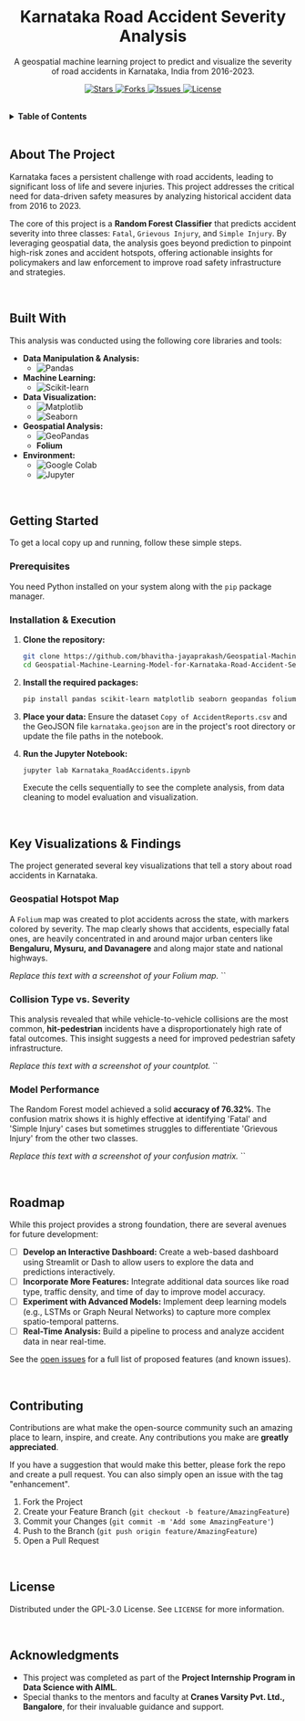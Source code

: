 <h1 align="center">Karnataka Road Accident Severity Analysis</h1>

<p align="center">
  A geospatial machine learning project to predict and visualize the severity of road accidents in Karnataka, India from 2016-2023.
</p>

<p align="center">
  <a href="https://github.com/bhavitha-jayaprakash/Geospatial-Machine-Learning-Model-for-Karnataka-Road-Accident-Severity-2016-2023/stargazers">
    <img src="https://img.shields.io/github/stars/bhavitha-jayaprakash/Geospatial-Machine-Learning-Model-for-Karnataka-Road-Accident-Severity-2016-2023?style=for-the-badge" alt="Stars">
  </a>
  <a href="https://github.com/bhavitha-jayaprakash/Geospatial-Machine-Learning-Model-for-Karnataka-Road-Accident-Severity-2016-2023/network/members">
    <img src="https://img.shields.io/github/forks/bhavitha-jayaprakash/Geospatial-Machine-Learning-Model-for-Karnataka-Road-Accident-Severity-2016-2023?style=for-the-badge" alt="Forks">
  </a>
  <a href="https://github.com/bhavitha-jayaprakash/Geospatial-Machine-Learning-Model-for-Karnataka-Road-Accident-Severity-2016-2023/issues">
    <img src="https://img.shields.io/github/issues/bhavitha-jayaprakash/Geospatial-Machine-Learning-Model-for-Karnataka-Road-Accident-Severity-2016-2023?style=for-the-badge" alt="Issues">
  </a>
  <a href="https://github.com/bhavitha-jayaprakash/Geospatial-Machine-Learning-Model-for-Karnataka-Road-Accident-Severity-2016-2023/blob/main/LICENSE">
    <img src="https://img.shields.io/github/license/bhavitha-jayaprakash/Geospatial-Machine-Learning-Model-for-Karnataka-Road-Accident-Severity-2016-2023?style=for-the-badge" alt="License">
  </a>
</p>
<br>

<details>
  <summary><b>Table of Contents</b></summary>
  <ol>
    <li><a href="#-about-the-project">About The Project</a></li>
    <li><a href="#-built-with">Built With</a></li>
    <li><a href="#-getting-started">Getting Started</a></li>
    <li><a href="#-key-visualizations--findings">Key Visualizations & Findings</a></li>
    <li><a href="#-roadmap">Roadmap</a></li>
    <li><a href="#-contributing">Contributing</a></li>
    <li><a href="#-license">License</a></li>
    <li><a href="#-acknowledgments">Acknowledgments</a></li>
  </ol>
</details>

<br>

## About The Project

Karnataka faces a persistent challenge with road accidents, leading to significant loss of life and severe injuries. This project addresses the critical need for data-driven safety measures by analyzing historical accident data from 2016 to 2023.

The core of this project is a **Random Forest Classifier** that predicts accident severity into three classes: `Fatal`, `Grievous Injury`, and `Simple Injury`. By leveraging geospatial data, the analysis goes beyond prediction to pinpoint high-risk zones and accident hotspots, offering actionable insights for policymakers and law enforcement to improve road safety infrastructure and strategies.

<br>

## Built With

This analysis was conducted using the following core libraries and tools:

* **Data Manipulation & Analysis:**
    * ![Pandas](https://img.shields.io/badge/Pandas-2C2D72?style=for-the-badge&logo=pandas&logoColor=white)
* **Machine Learning:**
    * ![Scikit-learn](https://img.shields.io/badge/scikit--learn-%23F7931E?style=for-the-badge&logo=scikit-learn&logoColor=white)
* **Data Visualization:**
    * ![Matplotlib](https://img.shields.io/badge/Matplotlib-%23ffffff.svg?style=for-the-badge&logo=Matplotlib&logoColor=black)
    * ![Seaborn](https://img.shields.io/badge/Seaborn-3776AB?style=for-the-badge&logo=seaborn&logoColor=white)
* **Geospatial Analysis:**
    * ![GeoPandas](https://img.shields.io/badge/GeoPandas-139454?style=for-the-badge&logo=geopandas&logoColor=white)
    * **Folium**
* **Environment:**
    * ![Google Colab](https://img.shields.io/badge/Google%20Colab-F9AB00?style=for-the-badge&logo=googlecolab&logoColor=black)
    * ![Jupyter](https://img.shields.io/badge/Jupyter-F37626.svg?&style=for-the-badge&logo=Jupyter&logoColor=white)

<br>

## Getting Started

To get a local copy up and running, follow these simple steps.

### Prerequisites

You need Python installed on your system along with the `pip` package manager.

### Installation & Execution

1.  **Clone the repository:**
    ```sh
    git clone https://github.com/bhavitha-jayaprakash/Geospatial-Machine-Learning-Model-for-Karnataka-Road-Accident-Severity-2016-2023.git
    cd Geospatial-Machine-Learning-Model-for-Karnataka-Road-Accident-Severity-2016-2023
    ```
2.  **Install the required packages:**
    ```sh
    pip install pandas scikit-learn matplotlib seaborn geopandas folium jupyterlab
    ```
3.  **Place your data:**
    Ensure the dataset `Copy of AccidentReports.csv` and the GeoJSON file `karnataka.geojson` are in the project's root directory or update the file paths in the notebook.

4.  **Run the Jupyter Notebook:**
    ```sh
    jupyter lab Karnataka_RoadAccidents.ipynb
    ```
    Execute the cells sequentially to see the complete analysis, from data cleaning to model evaluation and visualization.

<br>

## Key Visualizations & Findings

The project generated several key visualizations that tell a story about road accidents in Karnataka.

### Geospatial Hotspot Map

A `Folium` map was created to plot accidents across the state, with markers colored by severity. The map clearly shows that accidents, especially fatal ones, are heavily concentrated in and around major urban centers like **Bengaluru, Mysuru, and Davanagere** and along major state and national highways.

*Replace this text with a screenshot of your Folium map.*
``

### Collision Type vs. Severity

This analysis revealed that while vehicle-to-vehicle collisions are the most common, **hit-pedestrian** incidents have a disproportionately high rate of fatal outcomes. This insight suggests a need for improved pedestrian safety infrastructure.

*Replace this text with a screenshot of your countplot.*
``

### Model Performance

The Random Forest model achieved a solid **accuracy of 76.32%**. The confusion matrix shows it is highly effective at identifying 'Fatal' and 'Simple Injury' cases but sometimes struggles to differentiate 'Grievous Injury' from the other two classes.

*Replace this text with a screenshot of your confusion matrix.*
``

<br>

## Roadmap

While this project provides a strong foundation, there are several avenues for future development:
- [ ] **Develop an Interactive Dashboard:** Create a web-based dashboard using Streamlit or Dash to allow users to explore the data and predictions interactively.
- [ ] **Incorporate More Features:** Integrate additional data sources like road type, traffic density, and time of day to improve model accuracy.
- [ ] **Experiment with Advanced Models:** Implement deep learning models (e.g., LSTMs or Graph Neural Networks) to capture more complex spatio-temporal patterns.
- [ ] **Real-Time Analysis:** Build a pipeline to process and analyze accident data in near real-time.

See the [open issues](https://github.com/bhavitha-jayaprakash/Geospatial-Machine-Learning-Model-for-Karnataka-Road-Accident-Severity-2016-2023/issues) for a full list of proposed features (and known issues).

<br>

## Contributing

Contributions are what make the open-source community such an amazing place to learn, inspire, and create. Any contributions you make are **greatly appreciated**.

If you have a suggestion that would make this better, please fork the repo and create a pull request. You can also simply open an issue with the tag "enhancement".

1.  Fork the Project
2.  Create your Feature Branch (`git checkout -b feature/AmazingFeature`)
3.  Commit your Changes (`git commit -m 'Add some AmazingFeature'`)
4.  Push to the Branch (`git push origin feature/AmazingFeature`)
5.  Open a Pull Request

<br>

## License

Distributed under the GPL-3.0 License. See `LICENSE` for more information.

<br>

## Acknowledgments

* This project was completed as part of the **Project Internship Program in Data Science with AIML**.
* Special thanks to the mentors and faculty at **Cranes Varsity Pvt. Ltd., Bangalore**, for their invaluable guidance and support.
